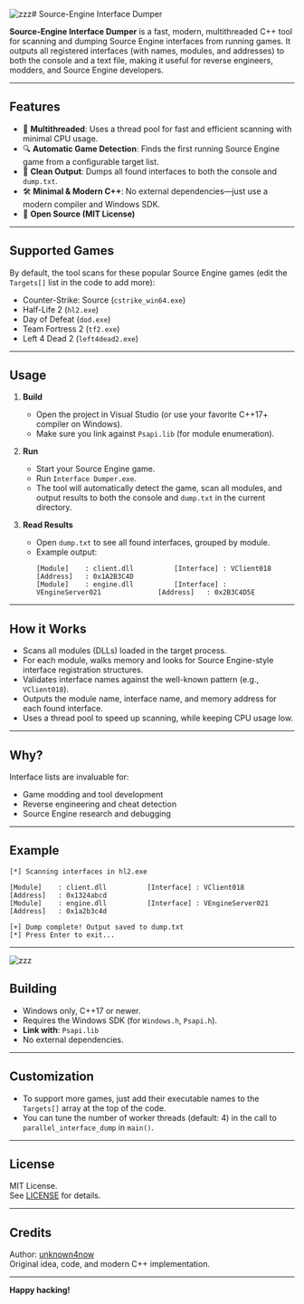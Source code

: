 ![zzz](https://github.com/user-attachments/assets/7b7b7b5c-a509-4650-8850-f288e7925d81)# Source-Engine Interface Dumper

**Source-Engine Interface Dumper** is a fast, modern, multithreaded C++ tool for scanning and dumping Source Engine interfaces from running games. It outputs all registered interfaces (with names, modules, and addresses) to both the console and a text file, making it useful for reverse engineers, modders, and Source Engine developers.

---

## Features

- 🚀 **Multithreaded**: Uses a thread pool for fast and efficient scanning with minimal CPU usage.
- 🔍 **Automatic Game Detection**: Finds the first running Source Engine game from a configurable target list.
- 📄 **Clean Output**: Dumps all found interfaces to both the console and `dump.txt`.
- 🛠️ **Minimal & Modern C++**: No external dependencies—just use a modern compiler and Windows SDK.
- 📝 **Open Source (MIT License)**

---

## Supported Games

By default, the tool scans for these popular Source Engine games (edit the `Targets[]` list in the code to add more):

- Counter-Strike: Source (`cstrike_win64.exe`)
- Half-Life 2 (`hl2.exe`)
- Day of Defeat (`dod.exe`)
- Team Fortress 2 (`tf2.exe`)
- Left 4 Dead 2 (`left4dead2.exe`)

---

## Usage

1. **Build**
    - Open the project in Visual Studio (or use your favorite C++17+ compiler on Windows).
    - Make sure you link against `Psapi.lib` (for module enumeration).

2. **Run**
    - Start your Source Engine game.
    - Run `Interface Dumper.exe`.
    - The tool will automatically detect the game, scan all modules, and output results to both the console and `dump.txt` in the current directory.

3. **Read Results**
    - Open `dump.txt` to see all found interfaces, grouped by module.
    - Example output:
      ```
      [Module]    : client.dll          [Interface] : VClient018                    [Address]   : 0x1A2B3C4D
      [Module]    : engine.dll          [Interface] : VEngineServer021              [Address]   : 0x2B3C4D5E
      ```

---

## How it Works

- Scans all modules (DLLs) loaded in the target process.
- For each module, walks memory and looks for Source Engine-style interface registration structures.
- Validates interface names against the well-known pattern (e.g., `VClient018`).
- Outputs the module name, interface name, and memory address for each found interface.
- Uses a thread pool to speed up scanning, while keeping CPU usage low.

---

## Why?

Interface lists are invaluable for:
- Game modding and tool development
- Reverse engineering and cheat detection
- Source Engine research and debugging

---

## Example

```
[*] Scanning interfaces in hl2.exe

[Module]    : client.dll          [Interface] : VClient018                    [Address]   : 0x1324abcd
[Module]    : engine.dll          [Interface] : VEngineServer021               [Address]   : 0x1a2b3c4d

[+] Dump complete! Output saved to dump.txt
[*] Press Enter to exit...
```

---
![zzz](https://github.com/user-attachments/assets/6d834423-ef5c-47fa-bdff-779ef325d703)

## Building

- Windows only, C++17 or newer.
- Requires the Windows SDK (for `Windows.h`, `Psapi.h`).
- **Link with**: `Psapi.lib`
- No external dependencies.

---

## Customization

- To support more games, just add their executable names to the `Targets[]` array at the top of the code.
- You can tune the number of worker threads (default: 4) in the call to `parallel_interface_dump` in `main()`.

---

## License

MIT License.  
See [LICENSE](LICENSE) for details.

---

## Credits

Author: [unknown4now](https://github.com/unknown4now)  
Original idea, code, and modern C++ implementation.

---

**Happy hacking!**
